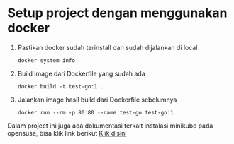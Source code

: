 # Setup project dengan menggunakan docker

1.  Pastikan docker sudah terinstall dan sudah dijalankan di local

        docker system info

2.  Build image dari Dockerfile yang sudah ada

        docker build -t test-go:1 .

3.  Jalankan image hasil build dari Dockerfile sebelumnya

        docker run --rm -p 80:80 --name test-go test-go:1

Dalam project ini juga ada dokumentasi terkait instalasi minikube pada opensuse, bisa klik link berikut [Klik disini](./docs/readme.md)
